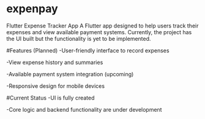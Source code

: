 # expenpay

Flutter Expense Tracker App
A Flutter app designed to help users track their expenses and view available payment systems. Currently, the project has the UI built but the functionality is yet to be implemented.

#Features (Planned)
-User-friendly interface to record expenses

-View expense history and summaries

-Available payment system integration (upcoming)

-Responsive design for mobile devices

#Current Status
-UI is fully created

-Core logic and backend functionality are under development

